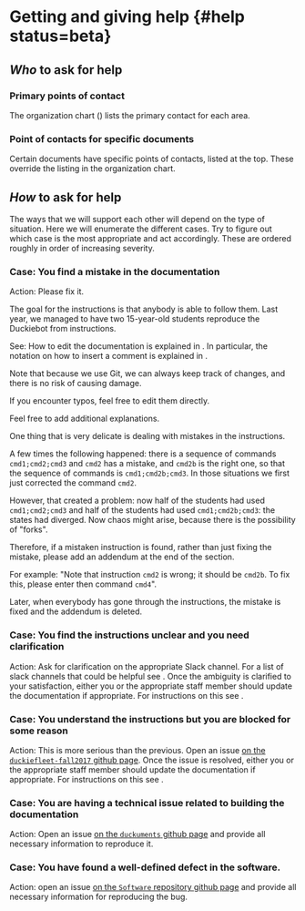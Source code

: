 # Getting and giving help {#help status=beta}

## *Who* to ask for help

### Primary points of contact

The organization chart ([](#org-sheets)) lists the primary contact for each area.

<!--
For each topic, there are three columns: a "manager", a point of contact for the Americas,
and a point of contact for Europe.

The manager is the person in charge of keeping track of the status of the area.
(There might be other people working on that area/functionality, but they are not listed there.)

The points of contact are the people that are responsible to answer questions from the students.
There is 2, so one is awake at all times.

Note that if you are in Europe, it is fine to ask for help to the Americas point of contact,
and vice versa. It's all a big class.

On each rows, there is also a pointer to the appropriate Slack channel, if any, to discuss. -->


### Point of contacts for specific documents

Certain documents have specific points of contacts, listed at the top.
These override the listing in the organization chart.


## *How* to ask for help

The ways that we will support each other will depend on the type of situation. Here we will enumerate the different cases. Try to figure out which case is the most appropriate and act accordingly. These are ordered roughly in order of increasing severity.

### Case: You find a mistake in the documentation
Action: Please fix it.

The goal for the instructions is that anybody is able to follow them.
Last year, we managed to have two 15-year-old students
reproduce the Duckiebot from instructions.

See: How to edit the documentation is explained in [](#part:contribute).
In particular, the notation on how to insert a comment is explained in [](#notes-and-questions).

Note that because we use Git, we can always keep track of changes, and there is no risk of causing damage.

If you encounter typos, feel free to edit them directly.

Feel free to add additional explanations.

One thing that is very delicate is dealing with mistakes in the instructions.

A few times the following happened: there is a sequence of commands `cmd1;cmd2;cmd3`
and `cmd2` has a mistake, and `cmd2b` is the right one, so that the sequence
of commands is `cmd1;cmd2b;cmd3`. In those situations we first just corrected
the command `cmd2`.

However, that created a problem: now half of the students had used `cmd1;cmd2;cmd3`
and half of the students had used `cmd1;cmd2b;cmd3`: the states had diverged.
Now chaos might arise, because there is the possibility of "forks".

Therefore, if a mistaken instruction is found, rather than just fixing the mistake,
please add an addendum at the end of the section.

For example: "Note that instruction `cmd2` is wrong; it should be `cmd2b`. To fix
this, please enter then command `cmd4`".

Later, when everybody has gone through the instructions, the mistake is
fixed and the addendum is deleted.


### Case: You find the instructions unclear and you need clarification

Action: Ask for clarification on the appropriate Slack channel. For a list of slack channels that could be helpful see [](#slack_channels). Once the ambiguity is clarified to your satisfaction, either you or the appropriate staff member should update the documentation if appropriate. For instructions on this see [](#part:contribute).

### Case: You understand the instructions but you are blocked for some reason

Action: This is more serious than the previous.
Open an issue [on the `duckiefleet-fall2017` github page](https://github.com/duckietown/duckiefleet-fall2017/issues). Once the issue is resolved, either you or the appropriate staff member should update the documentation if appropriate. For instructions on this see [](#part:contribute).


### Case: You are having a technical issue related to building the documentation

Action: Open an issue [on the `duckuments` github page](https://github.com/duckietown/duckuments/issues) and provide all necessary information to reproduce it.

### Case: You have found a well-defined defect in the software.

Action: open an issue
[on the  `Software` repository github page](https://github.com/duckietown/Software/issues) and provide all necessary information for reproducing the bug.
